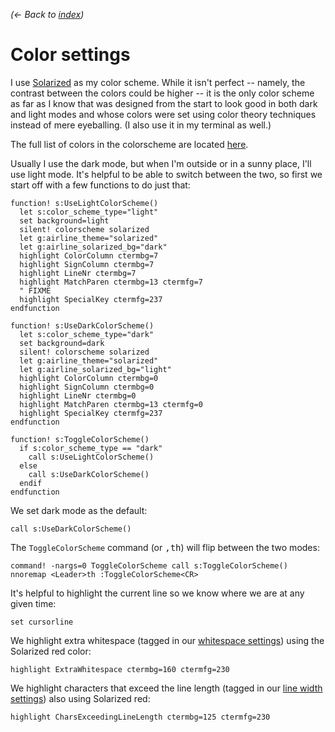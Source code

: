 *(← Back to [index](../README.md))*

# Color settings

I use [Solarized] as my color scheme. While it isn't perfect -- namely, the
contrast between the colors could be higher -- it is the only color scheme as
far as I know that was designed from the start to look good in both dark and
light modes and whose colors were set using color theory techniques instead of
mere eyeballing. (I also use it in my terminal as well.)

[Solarized]: http://ethanschoonover.com/solarized

The full list of colors in the colorscheme are located [here][color-values].

[color-values]: https://github.com/altercation/solarized/blob/e40cd4130e2a82f9b03ada1ca378b7701b1a9110/vim-colors-solarized/colors/solarized.vim#L91

Usually I use the dark mode, but when I'm outside or in a sunny place, I'll use
light mode. It's helpful to be able to switch between the two, so first we start
off with a few functions to do just that:

``` vim
function! s:UseLightColorScheme()
  let s:color_scheme_type="light"
  set background=light
  silent! colorscheme solarized
  let g:airline_theme="solarized"
  let g:airline_solarized_bg="dark"
  highlight ColorColumn ctermbg=7
  highlight SignColumn ctermbg=7
  highlight LineNr ctermbg=7
  highlight MatchParen ctermbg=13 ctermfg=7
  " FIXME
  highlight SpecialKey ctermfg=237
endfunction

function! s:UseDarkColorScheme()
  let s:color_scheme_type="dark"
  set background=dark
  silent! colorscheme solarized
  let g:airline_theme="solarized"
  let g:airline_solarized_bg="light"
  highlight ColorColumn ctermbg=0
  highlight SignColumn ctermbg=0
  highlight LineNr ctermbg=0
  highlight MatchParen ctermbg=13 ctermfg=0
  highlight SpecialKey ctermfg=237
endfunction

function! s:ToggleColorScheme()
  if s:color_scheme_type == "dark"
    call s:UseLightColorScheme()
  else
    call s:UseDarkColorScheme()
  endif
endfunction
```

We set dark mode as the default:

```
call s:UseDarkColorScheme()
```

The `ToggleColorScheme` command (or <kbd>,</kbd><kbd>t</kbd><kbd>h</kbd>) will
flip between the two modes:

```
command! -nargs=0 ToggleColorScheme call s:ToggleColorScheme()
nnoremap <Leader>th :ToggleColorScheme<CR>
```

It's helpful to highlight the current line so we know where we are at any given
time:

``` vim
set cursorline
```

We highlight extra whitespace (tagged in our [whitespace settings])
using the Solarized red color:

[whitespace settings]: whitespace.vim.md

``` vim
highlight ExtraWhitespace ctermbg=160 ctermfg=230
```

We highlight characters that exceed the line length (tagged in our [line
width settings]) also using Solarized red:

[line width settings]: line-width.vim.md

``` vim
highlight CharsExceedingLineLength ctermbg=125 ctermfg=230
```
